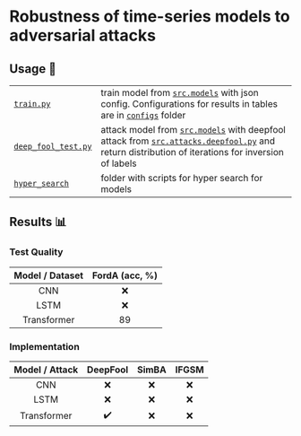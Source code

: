# Robustness of time-series models to adversarial attacks
## Usage :memo:

|||
| -------------| ------------- |
| [`train.py`](./train.py)   | train model from [`src.models`](./src/models) with json config. Configurations for results in tables are in [`configs`](./configs) folder  | 
| [`deep_fool_test.py`](./deep_fool_test.py)  | attack model from [`src.models`](./src/models) with deepfool attack from [`src.attacks.deepfool.py`](./src/attacks/deepfool.py) and return distribution of iterations for inversion of labels  |
| [`hyper_search`](hyper_search/transformer_search.py)  |  folder with scripts for hyper search for models | 


## Results :bar_chart:
### Test Quality
| Model / Dataset | FordA (acc, %)|
| :-------------:| :-------------: |
| CNN   | :x:  | 
| LSTM  | :x:  |
| Transformer  | 89 | 

### Implementation
| Model / Attack | DeepFool | SimBA | IFGSM |
| :-------------:| :-------------: | :-------------: | :-------------: |
| CNN   | :x:  | :x: | :x: |
| LSTM  | :x:  | :x: | :x: |
| Transformer  | :heavy_check_mark:  | :x: | :x: |
